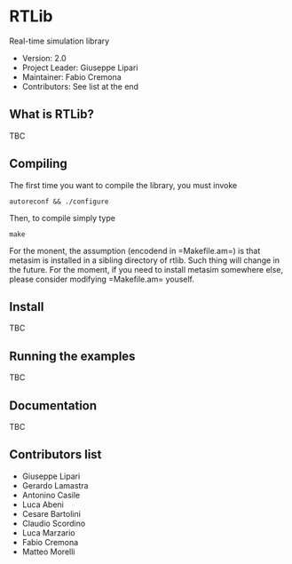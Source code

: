RTLib
=====

Real-time simulation library

- Version: 2.0
- Project Leader: Giuseppe Lipari
- Maintainer:     Fabio Cremona
- Contributors:   See list at the end

## What is RTLib? 

TBC

## Compiling

The first time you want to compile the library, you must invoke

    autoreconf && ./configure

Then, to compile simply type 
  
    make

For the monent, the assumption (encodend in =Makefile.am=) is that metasim
is installed in a sibling directory of rtlib. Such thing will change in 
the future. For the moment, if you need to install metasim somewhere else, 
please consider modifying =Makefile.am= youself.

## Install

TBC

## Running the examples

TBC

## Documentation 

TBC

## Contributors list

- Giuseppe Lipari
- Gerardo Lamastra
- Antonino Casile
- Luca Abeni
- Cesare Bartolini
- Claudio Scordino
- Luca Marzario
- Fabio Cremona
- Matteo Morelli

